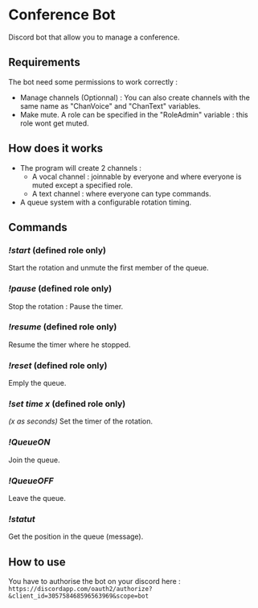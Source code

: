# Conference Bot
Discord bot that allow you to manage a conference. 

## Requirements
The bot need some permissions to work correctly :
- Manage channels (Optionnal) : You can also create channels with the same name as "ChanVoice" and "ChanText" variables.
- Make mute.
A role can be specified in the "RoleAdmin" variable : this role wont get muted.

## How does it works
- The program will create 2 channels : 
	* A vocal channel : joinnable by everyone and where everyone is muted except a specified role.
	* A text channel : where everyone can type commands.
- A queue system with a configurable rotation timing.

## Commands

### *!start* (defined role only)
Start the rotation and unmute the first member of the queue.
### *!pause* (defined role only)
Stop the rotation : Pause the timer.
### *!resume* (defined role only)
Resume the timer where he stopped.
### *!reset* (defined role only)
Emply the queue.
### *!set time x* (defined role only)
*(x as seconds)*
Set the timer of the rotation.
### *!QueueON*
Join the queue.
### *!QueueOFF*
Leave the queue.
### *!statut*
Get the position in the queue (message).

## How to use
You have to authorise the bot on your discord here :
`https://discordapp.com/oauth2/authorize?&client_id=305758468596563969&scope=bot`

